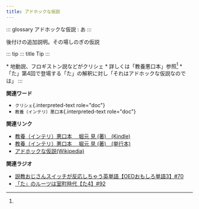 ```yaml
---
title: アドホックな仮説
---
```


::: glossary
アドホックな仮説 : あ
:::

後付けの追加説明。その場しのぎの仮説

::: tip
::: title
Tip
:::

\* 地動説、フロギストン説などがクリシェ \*
詳しくは「教養悪口本」参照[^1] \*
「た」第4回で登場する「た」の解釈に対し「それはアドホックな仮説なのでは」
:::

**関連ワード**

-   `クリシェ`{.interpreted-text role="doc"}
-   `教養（インテリ）悪口本`{.interpreted-text role="doc"}

**関連リンク**

-   [教養（インテリ）悪口本 　堀元 見
    (著)　(Kindle)](https://amzn.to/32DleO2)
-   [教養（インテリ）悪口本 　堀元 見
    (著)　(単行本)](https://amzn.to/3Jj42hL)
-   [アドホックな仮説(Wikipedia)](https://ja.wikipedia.org/wiki/アドホックな仮説)

**関連ラジオ**

-   [説教おじさんスイッチが反応しちゃう英単語【OEDおもしろ単語3】#70](https://www.youtube.com/watch?v=-d742iuB7L0)
-   [「た」のルーツは室町時代【た4】#92](https://www.youtube.com/watch?v=)

[^1]:
